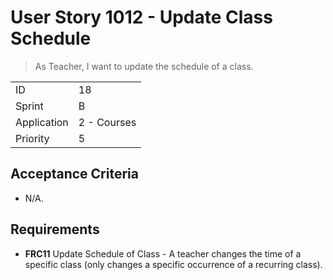 # User Story 1012 - Update Class Schedule

> As Teacher, I want to update the schedule of a class.

|             |             |
| ----------- | ----------- |
| ID          | 18          |
| Sprint      | B           |
| Application | 2 - Courses |
| Priority    | 5           |

## Acceptance Criteria

- N/A.

## Requirements

- **FRC11** Update Schedule of Class - A teacher changes the time of a specific class (only changes a specific occurrence of a recurring class).

